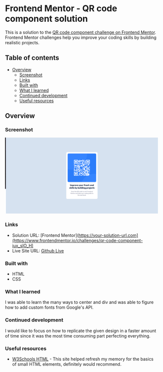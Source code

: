 # Frontend Mentor - QR code component solution

This is a solution to the [QR code component challenge on Frontend Mentor](https://www.frontendmentor.io/challenges/qr-code-component-iux_sIO_H). Frontend Mentor challenges help you improve your coding skills by building realistic projects. 

## Table of contents

- [Overview](#overview)
  - [Screenshot](#screenshot)
  - [Links](#links)
  - [Built with](#built-with)
  - [What I learned](#what-i-learned)
  - [Continued development](#continued-development)
  - [Useful resources](#useful-resources)



## Overview

### Screenshot

![](./screenshot.png)



### Links

- Solution URL: [Frontend Mentor](https://your-solution-url.com](https://www.frontendmentor.io/challenges/qr-code-component-iux_sIO_H)
- Live Site URL: [Github Live](https://your-live-site-url.com](https://itvang.github.io/ItVang-QR-code-component))



### Built with

- HTML
- CSS

### What I learned

I was able to learn the many ways to center and div and was able to figure how to add custom fonts from Google's API.





### Continued development

I would like to focus on how to replicate the given design in a faster amount of time since it was the most time consuming part perfecting everything.



### Useful resources

- [W3Schools HTML](https://www.w3schools.com/html/) - This site helped refresh my memory for the basics of small HTML elements, definitely would recommend.


